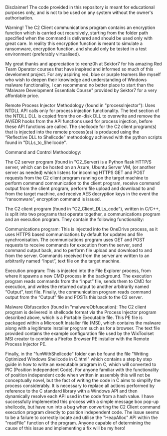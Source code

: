 Disclaimer! The code provided in this repository is meant for educational purposes only, and is not to be used on any system without the owner's authorisation.

Warning! The C2 Client communications program contains an encryption function which is carried out recursively, starting from the folder path specified when the command is delivered and should be used only with great care. In reality this encryption function is meant to simulate a ransomware, encryption function, and should only be tested in a test environment (preferably virtualised).

My great thanks and appreciation to reenz0h at Sektor7 for his amazing Red Team Operator courses that have inspired and informed so much of this develoment project.
For any aspiring red, blue or purple teamers like myself who wish to deepen their knowledge and understanding of Windows malware functionality, I can recommend no better place to start than the 
"Malware Development Essentials Course" provided by Sektor7 for a very affordable price.

Remote Process Injector Methodology (found in "processInjector"):
Uses NTDLL API calls only for process injection functionality. 
The text section of the NTDLL DLL is copied from the on-disk DLL to overwrite and remove the AV/EDR hooks from the API functions used for process injection, before these API functions are called.
The shellcode for the C2 client program(s) that is injected into the remote process(es) is produced using the “Reflective DLL to Shellcode” methodology achieved with the python scripts found in "DLLs_to_Shellcode".

Command and Control Methodology:

The C2 server program (found in "C2_Server) is a Python flask HTTP/S server, which can be hosted on an Azure, Ubuntu Server VM, (or another server as needed) which listens for incoming HTTPS GET and POST requests from the C2 client program running on the target machine to perform command communication to the client program, receive command output from the client program, perform file upload and download to and from the target machine, and receive AES decryption keys in the event the “ransomware”, encryption command is issued.

The C2 client program (found in "C2_Client_DLLs_code"), written in C/C++, is split into two programs that operate together, a communications program and an execution program. They contain the following functionality:

Communications program: This is injected into the OneDrive process, as it uses HTTPS based communications by default for updates and file synchronisation. The communications program uses GET and POST requests to receive commands for execution from the server, send command output back, and to perform file upload and download to and from the server. Commands received from the server are written to an arbitrarily named “Input”, text file on the target machine.

Execution program: This is injected into the File Explorer process, from where it spawns a new CMD process in the background. The execution program reads commands from the “Input” file, sends them to CMD for execution, and writes the returned output to another arbitrarily named “Output”, text file.
Finally, the communication program reads command output from the “Output” file and POSTs this back to the C2 server.

Malware Obfuscation (found in "malwareObfuscation):
The C2 client program is delivered in shellcode format via the Process Injector program described above, which is a Portable Executable file. This PE file is packaged within a Microsoft Installer file (MSI), which contains the malware along with a legitimate installer program such as for a browser. The text file provided contains the example configuration file used by the WixToolset MSI creator to combine a Firefox Browser PE installer with the Remote Process Injector PE.

Finally, in the "funWithShellcode" folder can be found the file "Writing Optimized Windows Shellcode in C.html" which contains a step by step guide in how to write an executable program in C, which will converted to PIC (Position Independent Code). For anyone familiar with the functionality of position independent code when written in assembly this will not be conceptually novel, but the fact of writing the code in C aims to simplify the process considerably. It is necessary to replace all actions performed by reference to the C standard library with a Windows API and then dynamically resolve each API used in the code from a hash value. I have successfully implemented this process with a simple message box pop-up shellcode, but have run into a bug when converting the C2 Client command execution program directly to position independent code. The issue seems to be a failure to correctly locate and utilise the "HeapAlloc" API within the "readFile" function of the program. Anyone capable of determining the cause of this issue and implementing a fix will be my hero!

